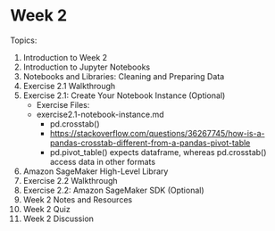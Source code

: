 # Week 2

Topics:
1. Introduction to Week 2
1. Introduction to Jupyter Notebooks
1. Notebooks and Libraries: Cleaning and Preparing Data
1. Exercise 2.1 Walkthrough
1. Exercise 2.1: Create Your Notebook Instance (Optional)
    * Exercise Files:
    * exercise2.1-notebook-instance.md
      * pd.crosstab()
      * https://stackoverflow.com/questions/36267745/how-is-a-pandas-crosstab-different-from-a-pandas-pivot-table
      * pd.pivot_table() expects dataframe, whereas pd.crosstab() access data in other formats
1. Amazon SageMaker High-Level Library 
1. Exercise 2.2 Walkthrough
1. Exercise 2.2: Amazon SageMaker SDK (Optional)
1. Week 2 Notes and Resources
1. Week 2 Quiz
1. Week 2 Discussion

